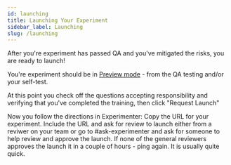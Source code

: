 ```yaml
---
id: launching
title: Launching Your Experiment
sidebar_label: Launching
slug: /launching
---
```


After you're experiment has passed QA and you've mitigated the risks, you are ready to launch!

You're experiment should be in [Preview mode](https://experimenter.info/previewing-experiments) - from the QA testing and/or your self-test.

At this point you check off the questions accepting responsibility and verifying that you've completed the training, then click "Request Launch"

Now you follow the directions in Experimenter: Copy the URL for your experiment. Include the URL and ask for review to launch either from a reviwer on your team or go to #ask-experimenter and ask for someone to help review and approve the launch.  If none of the general reviewers approves the launch it in a couple of hours - ping again.  It is usually quite quick.


